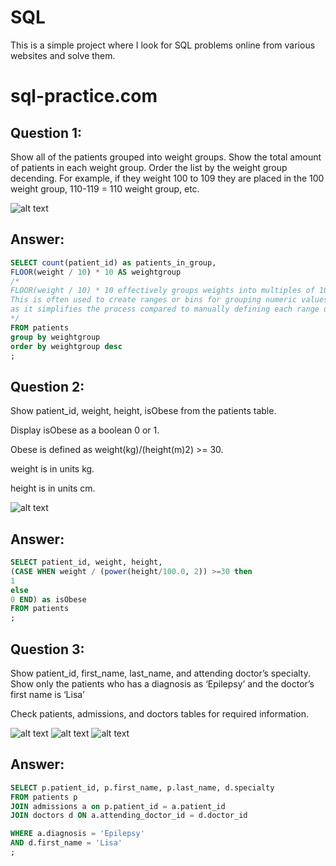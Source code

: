 # SQL
This is a simple project where I look for SQL problems online from various websites and solve them.

# sql-practice.com
## Question 1:
Show all of the patients grouped into weight groups.
Show the total amount of patients in each weight group.
Order the list by the weight group decending.
For example, if they weight 100 to 109 they are placed in the 100 weight group, 110-119 = 110 weight group, etc.

![alt text](https://masterful-media.com/wp-content/uploads/2024/02/patients-table.png)

## Answer:
 
``` sql
SELECT count(patient_id) as patients_in_group,
FLOOR(weight / 10) * 10 AS weightgroup
/*
FLOOR(weight / 10) * 10 effectively groups weights into multiples of 10. 
This is often used to create ranges or bins for grouping numeric values, 
as it simplifies the process compared to manually defining each range using a CASE statement.
*/
FROM patients
group by weightgroup
order by weightgroup desc
;
```
## Question 2:
Show patient_id, weight, height, isObese from the patients table.

Display isObese as a boolean 0 or 1.

Obese is defined as weight(kg)/(height(m)2) >= 30.

weight is in units kg.

height is in units cm.

![alt text](https://masterful-media.com/wp-content/uploads/2024/02/patients-table.png)

## Answer:
 
``` sql
SELECT patient_id, weight, height,
(CASE WHEN weight / (power(height/100.0, 2)) >=30 then 
1 
else 
0 END) as isObese
FROM patients
;
```
## Question 3:
Show patient_id, first_name, last_name, and attending doctor’s specialty.
Show only the patients who has a diagnosis as ‘Epilepsy’ and the doctor’s first name is ‘Lisa’

Check patients, admissions, and doctors tables for required information.

![alt text](https://masterful-media.com/wp-content/uploads/2024/02/patients-table.png)
![alt text](https://masterful-media.com/wp-content/uploads/2024/02/admissions-table.png)
![alt text](https://masterful-media.com/wp-content/uploads/2024/02/doctors-table.png)

## Answer:
 
``` sql
SELECT p.patient_id, p.first_name, p.last_name, d.specialty
FROM patients p
JOIN admissions a on p.patient_id = a.patient_id
JOIN doctors d ON a.attending_doctor_id = d.doctor_id

WHERE a.diagnosis = 'Epilepsy'
AND d.first_name = 'Lisa'
;
```
